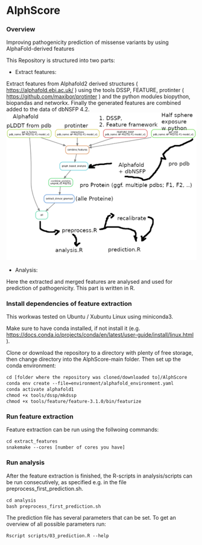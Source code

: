 # AlphScore

### Overview
Improving pathogenicity prediction of missense variants by using AlphaFold-derived features

This Repository is structured into two parts: 

- Extract features:

Extract features from Alphafold2 derived structures ( https://alphafold.ebi.ac.uk/ ) using the tools DSSP, FEATURE, protinter ( https://github.com/maxibor/protinter ) and the python modules biopython, biopandas and networkx. Finally the generated features are combined added to the data of dbNSFP 4.2.
![alt text](https://github.com/Ax-Sch/AlphScore/blob/main/Overview.png?raw=true)


- Analysis:

Here the extracted and merged features are analysed and used for prediction of pathogenicity. This part is written in R.


### Install dependencies of feature extraction
This workwas tested on Ubuntu / Xubuntu Linux using miniconda3.

Make sure to have conda installed, if not install it (e.g. https://docs.conda.io/projects/conda/en/latest/user-guide/install/linux.html ).

Clone or download the repository to a directory with plenty of free storage, then change directory into the AlphScore-main folder. Then set up the conda environment:

```
cd [folder where the repository was cloned/downloaded to]/AlphScore
conda env create --file=environment/alphafold_environment.yaml
conda activate alphafold1
chmod +x tools/dssp/mkdssp
chmod +x tools/feature/feature-3.1.0/bin/featurize
```

### Run feature extraction
Feature extraction can be run using the follwoing commands:

```
cd extract_features
snakemake --cores [number of cores you have]

```

### Run analysis
After the feature extraction is finished, the R-scripts in analysis/scripts can be run consecutively, as specified e.g. in the file preprocess_first_prediction.sh.

```
cd analysis
bash preprocess_first_prediction.sh

```
The prediction file has several parameters that can be set. To get an overview of all possible parameters run:

```
Rscript scripts/03_prediction.R --help
```

